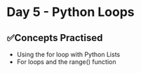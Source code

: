 # Day 5 - Python Loops
## ✅Concepts Practised
- Using the for loop with Python Lists
- For loops and the range() function